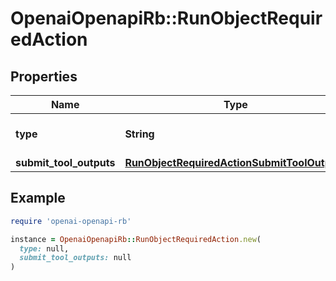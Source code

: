 # OpenaiOpenapiRb::RunObjectRequiredAction

## Properties

| Name | Type | Description | Notes |
| ---- | ---- | ----------- | ----- |
| **type** | **String** | For now, this is always &#x60;submit_tool_outputs&#x60;. |  |
| **submit_tool_outputs** | [**RunObjectRequiredActionSubmitToolOutputs**](RunObjectRequiredActionSubmitToolOutputs.md) |  |  |

## Example

```ruby
require 'openai-openapi-rb'

instance = OpenaiOpenapiRb::RunObjectRequiredAction.new(
  type: null,
  submit_tool_outputs: null
)
```

